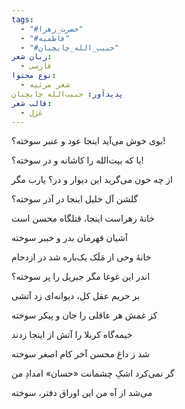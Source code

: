 ```yaml
---
tags:
  - "#حضرت_زهرا"
  - "#فاطمیه"
  - "#حبیب_الله_چایچیان"
زبان شعر:
  - فارسی
نوع محتوا:
  - شعر مرثیه
پدیدآور: حبیب‌الله چایچیان
قالب شعر:
  - غزل
---
```

بوی خوش می‌آید اینجا عود و عنبر سوخته؟!

یا که بیت‌الله را کاشانه و در سوخته؟!


از چه خون مى‌گريد اين ديوار و در؟ يارب مگر

گلشن آل خليل اينجا در آذر سوخته؟


خانۀ زهراست اينجا، قتلگاه محسن است

آشيان قهرمان بدر و خيبر سوخته


خانۀ وحی از مَلَک یک‌باره شد در ازدحام

اندر این غوغا مگر جبریل را پر سوخته؟


بر حریم عقل کل، دیوانه‌ای زد آتشی

کز غمش هر عاقلی را جان و پیکر سوخته


خيمه‌گاه كربلا را آتش از اينجا زدند

شد ز داغ محسن آخر كام اصغر سوخته


گر نمى‌كرد اشکِ چشمانت «حسان» امدادِ من

مى‌شد از آه من اين اوراق دفتر، سوخته
